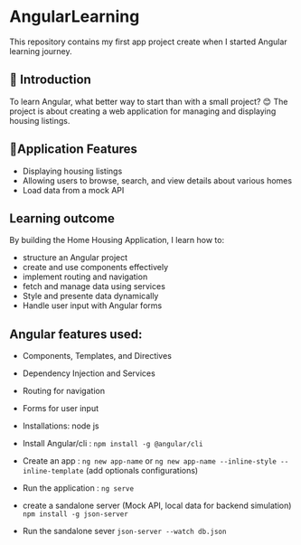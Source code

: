 # AngularLearning
This repository contains my first app project create when I started Angular learning journey.

## 🤖 Introduction
To learn Angular, what better way to start than with a small project? 😊
The project is about creating a web application for managing and displaying housing listings.

## 🔋Application Features
- Displaying housing listings
- Allowing users to browse, search, and view details about various homes
- Load data from a mock API
  
## Learning outcome
By building the Home Housing Application, I learn how to: 
- structure an Angular project
- create and use components effectively
- implement routing and navigation
- fetch and manage data using services
- Style and presente data dynamically
- Handle user input with Angular forms

## Angular features used:
- Components, Templates, and Directives
- Dependency Injection and Services
- Routing for navigation
- Forms for user input

- Installations:
node js

- Install Angular/cli : `npm install -g @angular/cli`

- Create an app : `ng new app-name` or `ng new app-name --inline-style --inline-template` (add optionals configurations)

- Run the application : `ng serve`

- create a sandalone server (Mock API, local data for backend simulation)
 `npm install -g json-server`

- Run the sandalone sever
 `json-server --watch db.json`
